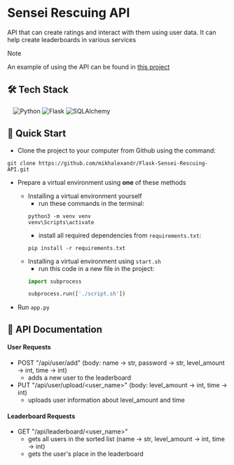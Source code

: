 # Sensei Rescuing API
API that can create ratings and interact with them using user data. It can help create leaderboards in various services

> [!NOTE]
> An example of using the API can be found in [this project](https://github.com/mikhalexandr/PyGame-Sensei-Rescuing)

## 🛠️ Tech Stack
ㅤ![Python](https://img.shields.io/badge/python-3670A0?style=for-the-badge&logo=python&logoColor=ffdd54)
![Flask](https://img.shields.io/badge/flask-%23000.svg?style=for-the-badge&logo=flask&logoColor=white)
![SQLAlchemy](https://img.shields.io/badge/sqlalchemy-4479A1.svg?style=for-the-badge&logo=mysql&logoColor=white)

## 🎯 Quick Start
* Clone the project to your computer from Github using the command:
```
git clone https://github.com/mikhalexandr/Flask-Sensei-Rescuing-API.git
```

* Prepare a virtual environment using **one** of these methods
   - Installing a virtual environment yourself
      + run these commands in the terminal:
      ```
      python3 -m venv venv
      venv\Scripts\activate
      ```
      + install all required dependencies from `requirements.txt`:
      ```
      pip install -r requirements.txt
      ```
  - Installing a virtual environment using `start.sh`
      + run this code in a new file in the project:
      ```python
      import subprocess

      subprocess.run(['./script.sh'])
      ```

* Run `app.py`

## 📝 API Documentation
#### User Requests
* POST "/api/user/add" (body: name -> str, password -> str, level_amount -> int, time -> int)  
  - adds a new user to the leaderboard
* PUT "/api/user/upload/<user_name>" (body: level_amount -> int, time -> int)  
  - uploads user information about level_amount and time
#### Leaderboard Requests
* GET "/api/leaderboard/<user_name>"  
  - gets all users in the sorted list (name -> str, level_amount -> int, time -> int)
  - gets the user's place in the leaderboard 

